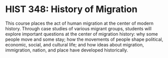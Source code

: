 # HIST 348: History of Migration

This course places the act of human migration at the center of modern history. Through case studies of various migrant groups, students will explore important questions at the center of migration history: why some people move and some stay; how the movements of people shape political, economic, social, and cultural life; and how ideas about migration, immigration, nation, and place have developed historically.